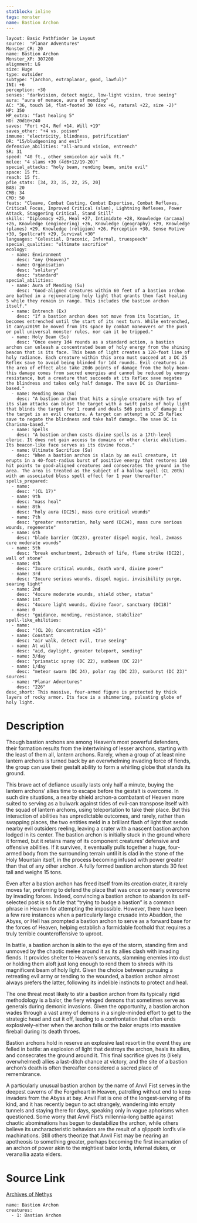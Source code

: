 ```yaml
---
statblock: inline
tags: monster
name: Bastion Archon
---
```

```statblock
layout: Basic Pathfinder 1e Layout
source:  "Planar Adventures"
Monster_CR: 20
name: Bastion Archon
Monster_XP: 307200
alignment: LG
size: Huge
type: outsider
subtype: "(archon, extraplanar, good, lawful)"
INI: +6
perception: +30
senses: "darkvision, detect magic, low-light vision, true seeing"
aura: "aura of menace, aura of mending"
AC: "36, touch 14, flat-footed 30 (dex +6, natural +22, size -2)"
HP: 350
HP_extra: "fast healing 5"
HD: 20d10+240
saves: "Fort +24, Ref +14, Will +19"
saves_other: "+4 vs. poison"
immune: "electricity, blindness, petrification"
DR: "15/bludgeoning and evil"
defensive_abilities: "all-around vision, entrench"
SR: 31
speed: "40 ft., other_semicolon air walk ft."
melee: "4 slams +30 (4d6+12/19-20)"
special_attacks: "holy beam, rending beam, smite evil"
space: 15 ft.
reach: 15 ft.
pf1e_stats: [34, 23, 35, 22, 25, 20]
BAB: 20
CMB: 34
CMD: 50
feats: "Cleave, Combat Casting, Combat Expertise, Combat Reflexes, Critical Focus, Improved Critical (slam), Lightning Reflexes, Power Attack, Staggering Critical, Stand Still"
skills: "Diplomacy +25, Heal +27, Intimidate +28, Knowledge (arcana) +26, Knowledge (engineering) +26, Knowledge (geography) +29, Knowledge (planes) +29, Knowledge (religion) +26, Perception +30, Sense Motive +30, Spellcraft +29, Survival +30"
languages: "Celestial, Draconic, Infernal, truespeech"
special_qualities: "ultimate sacrifice"
ecology:
  - name: Environment
    desc: "any (Heaven)"
  - name: Organisation
    desc: "solitary"
    desc: "standard"
special_abilities:
  - name: Aura of Mending (Su)
    desc: "Good-aligned creatures within 60 feet of a bastion archon are bathed in a rejuvenating holy light that grants them fast healing 5 while they remain in range. This includes the bastion archon itself."
  - name: Entrench (Ex)
    desc: "If a bastion archon does not move from its location, it becomes entrenched until the start of its next turn. While entrenched, it can\u2019t be moved from its space by combat maneuvers or the push or pull universal monster rules, nor can it be tripped."
  - name: Holy Beam (Su)
    desc: "Once every 1d4 rounds as a standard action, a bastion archon can unleash a concentrated beam of holy energy from the shining beacon that is its face. This beam of light creates a 120-foot line of holy radiance. Each creature within this area must succeed at a DC 25 Reflex save to avoid being blinded for 1d4 rounds. Evil creatures in the area of effect also take 20d6 points of damage from the holy beam-this damage comes from sacred energies and cannot be reduced by energy resistance, but a creature that succeeds at its Reflex save negates the blindness and takes only half damage. The save DC is Charisma-based."
  - name: Rending Beam (Su)
    desc: "A bastion archon that hits a single creature with two of its slam attacks can blast the target with a swift pulse of holy light that blinds the target for 1 round and deals 5d6 points of damage if the target is an evil creature. A target can attempt a DC 25 Reflex save to negate the blindness and take half damage. The save DC is Charisma-based."
  - name: Spells
    desc: "A bastion archon casts divine spells as a 17th-level cleric. It does not gain access to domains or other cleric abilities. Its beacon-like face serves as its divine focus."
  - name: Ultimate Sacrifice (Su)
    desc: "When a bastion archon is slain by an evil creature, it erupts in a 40-foot-radius burst of positive energy that restores 100 hit points to good-aligned creatures and consecrates the ground in the area. The area is treated as the subject of a hallow spell (CL 20th) with an associated bless spell effect for 1 year thereafter."
spells_prepared:
  - name:
    desc: "(CL 17)"
  - name: 9th
    desc: "mass heal"
  - name: 8th
    desc: "holy aura (DC25), mass cure critical wounds"
  - name: 7th
    desc: "greater restoration, holy word (DC24), mass cure serious wounds, regenerate"
  - name: 6th
    desc: "blade barrier (DC23), greater dispel magic, heal, 2xmass cure moderate wounds"
  - name: 5th
    desc: "break enchantment, 2xbreath of life, flame strike (DC22), wall of stone"
  - name: 4th
    desc: "3xcure critical wounds, death ward, divine power"
  - name: 3rd
    desc: "3xcure serious wounds, dispel magic, invisibility purge, searing light"
  - name: 2nd
    desc: "4xcure moderate wounds, shield other, status"
  - name: 1st
    desc: "4xcure light wounds, divine favor, sanctuary (DC18)"
  - name: 0
    desc: "guidance, mending, resistance, stabilize"
spell-like_abilities:
  - name:
    desc: "(CL 20; Concentration +25)"
  - name: Constant
    desc: "air walk, detect evil, true seeing"
  - name: At will
    desc: "aid, daylight, greater teleport, sending"
  - name: 3/day
    desc: "prismatic spray (DC 22), sunbeam (DC 22)"
  - name: 1/day
    desc: "meteor swarm (DC 24), polar ray (DC 23), sunburst (DC 23)"
sources:
  - name: "Planar Adventures"
    desc: "226"
desc_short: This massive, four-armed figure is protected by thick layers of rocky armor. Its face is a shimmering, pulsating globe of holy light.
```
# Description
Though bastion archons are among Heaven’s most powerful defenders, their formation results from the intertwining of lesser archons, starting with the least of them all, lantern archons. Rarely, when a group of at least nine lantern archons is turned back by an overwhelming invading force of fiends, the group can use their gestalt ability to form a whirling globe that stands its ground.

This brave act of defiance usually lasts only half a minute, buying the lantern archons’ allies time to escape before the gestalt is overcome. In such dire situations, a nearby shield archon-a combatant of Heaven more suited to serving as a bulwark against tides of evil-can transpose itself with the squad of lantern archons, using teleportation to take their place. But this interaction of abilities has unpredictable outcomes, and rarely, rather than swapping places, the two entities meld in a brilliant flash of light that sends nearby evil outsiders reeling, leaving a crater with a nascent bastion archon lodged in its center. The bastion archon is initially stuck in the ground where it formed, but it retains many of its component creatures’ defensive and offensive abilities. If it survives, it eventually pulls together a huge, four-armed body from the surrounding terrain until it is clad in the stone of the Holy Mountain itself, in the process becoming infused with power greater than that of any other archon. A fully formed bastion archon stands 30 feet tall and weighs 15 tons.

Even after a bastion archon has freed itself from its creation crater, it rarely moves far, preferring to defend the place that was once so nearly overcome by invading forces. Indeed, convincing a bastion archon to abandon its self-selected post is so futile that “trying to budge a bastion” is a common phrase in Heaven for attempting the impossible. However, there have been a few rare instances when a particularly large crusade into Abaddon, the Abyss, or Hell has prompted a bastion archon to serve as a forward base for the forces of Heaven, helping establish a formidable foothold that requires a truly terrible counteroffensive to uproot.

In battle, a bastion archon is akin to the eye of the storm, standing firm and unmoved by the chaotic melee around it as its allies clash with invading fiends. It provides shelter to Heaven’s servants, slamming enemies into dust or holding them aloft just long enough to rend them to shreds with its magnificent beam of holy light. Given the choice between pursuing a retreating evil army or tending to the wounded, a bastion archon almost always prefers the latter, following its indelible instincts to protect and heal.

The one threat most likely to stir a bastion archon from its typically rigid methodology is a balor, the fiery winged demons that sometimes serve as generals during demonic invasions. Given the opportunity, a bastion archon wades through a vast army of demons in a single-minded effort to get to the strategic head and cut it off, leading to a confrontation that often ends explosively-either when the archon falls or the balor erupts into massive fireball during its death throes.

Bastion archons hold in reserve an explosive last resort in the event they are felled in battle: an explosion of light that destroys the archon, heals its allies, and consecrates the ground around it. This final sacrifice gives its (likely overwhelmed) allies a last-ditch chance at victory, and the site of a bastion archon’s death is often thereafter considered a sacred place of remembrance.

A particularly unusual bastion archon by the name of Anvil Fist serves in the deepest caverns of the Forgeheart in Heaven, patrolling without end to keep invaders from the Abyss at bay. Anvil Fist is one of the longest-serving of its kind, and it has recently begun to act strangely, wandering into empty tunnels and staying there for days, speaking only in vague aphorisms when questioned. Some worry that Anvil Fist’s millennia-long battle against chaotic abominations has begun to destabilize the archon, while others believe its uncharacteristic behaviors are the result of a qlippoth lord’s vile machinations. Still others theorize that Anvil Fist may be nearing an apotheosis to something greater, perhaps becoming the first incarnation of an archon of power akin to the mightiest balor lords, infernal dukes, or veranallia azata elders.
# Source Link
[Archives of Nethys](https://aonprd.com/MonsterDisplay.aspx?ItemName=Bastion%20Archon)
```encounter-table
name: Bastion Archon
creatures:
  - 1: Bastion Archon
```
